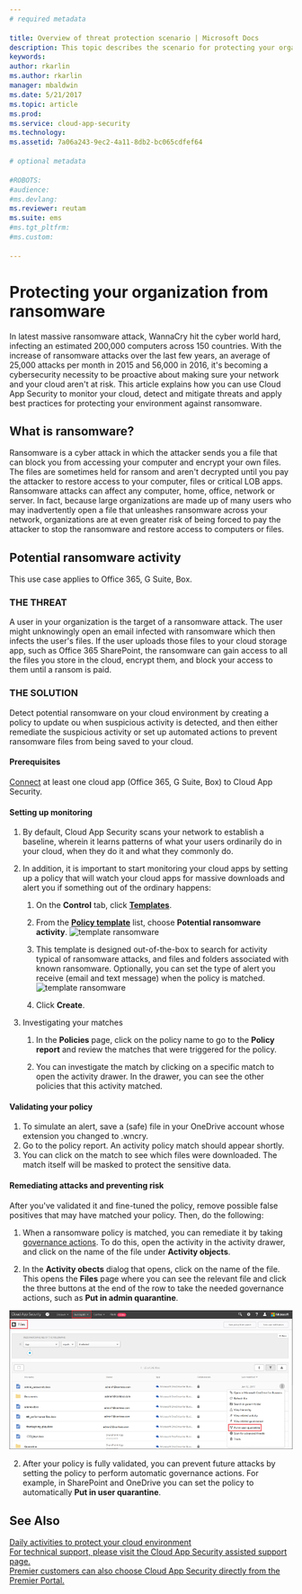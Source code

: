 ```yaml
---
# required metadata

title: Overview of threat protection scenario | Microsoft Docs
description: This topic describes the scenario for protecting your organization against threats in your cloud environment.
keywords:
author: rkarlin
ms.author: rkarlin
manager: mbaldwin
ms.date: 5/21/2017
ms.topic: article
ms.prod:
ms.service: cloud-app-security
ms.technology:
ms.assetid: 7a06a243-9ec2-4a11-8db2-bc065cdfef64

# optional metadata

#ROBOTS:
#audience:
#ms.devlang:
ms.reviewer: reutam
ms.suite: ems
#ms.tgt_pltfrm:
#ms.custom:

---
```


# Protecting your organization from ransomware

In latest massive ransomware attack, WannaCry hit the cyber world hard, infecting an estimated 200,000 computers across 150 countries. With the increase of ransomware attacks over the last few years, an average of 25,000 attacks per month in 2015 and 56,000 in 2016, it's becoming a cybersecurity necessity to be proactive about making sure your network and your cloud aren't at risk. This article explains how you can use Cloud App Security to monitor your cloud, detect and mitigate threats and apply best practices for protecting your environment against ransomware.

## What is ransomware?
Ransomware is a cyber attack in which the attacker sends you a file that can block you from accessing your computer and encrypt your own files. The files are sometimes held for ransom and aren't decrypted until you pay the attacker to restore access to your computer, files or critical LOB apps. Ransomware attacks can affect any computer, home, office, network or server. In fact, because large organizations are made up of many users who may inadvertently open a file that unleashes ransomware across your network, organizations are at even greater risk of being forced to pay the attacker to stop the ransomware and restore access to computers or files.

## Potential ransomware activity

This use case applies to Office 365, G Suite, Box.

### THE THREAT
A user in your organization is the target of a ransomware attack. The user might unknowingly open an email infected with ransomware which then infects the user's files. If the user uploads those files to your cloud storage app, such as Office 365 SharePoint, the ransomware can gain access to all the files you store in the cloud, encrypt them, and block your access to them until a ransom is paid.

### THE SOLUTION
Detect potential ransomware on your cloud environment by creating a policy to update ou when suspicious activity is detected, and then either remediate the suspicious activity or set up automated actions to prevent ransomware files from being saved to your cloud.

#### Prerequisites

[Connect](enable-instant-visibility-protection-and-governance-actions-for-your-apps.md) at least one cloud app (Office 365, G Suite, Box) to Cloud App Security.

#### Setting up monitoring

1.	By default, Cloud App Security scans your network to establish a baseline, wherein it learns patterns of what your users ordinarily do in your cloud, when they do it and what they commonly do. 

2. In addition, it is important to start monitoring your cloud apps by setting up a policy that will watch your cloud apps for massive downloads and alert you if something out of the ordinary happens:

    1. On the **Control** tab, click [**Templates**](policy-template-reference.md). 
   
    2. From the [**Policy template**](policy-template-reference.md) list, choose **Potential ransomware activity**. 
       ![template ransomware](./media/template-ransomware.png)
    3. This template is designed out-of-the-box to search for activity typical of ransomware attacks, and files and folders associated with known ransomware. Optionally, you can set the type of alert you receive (email and text message) when the policy is matched.
        ![template ransomware](./media/template-ransomware-fields.png)
    4. Click **Create**. 
   
     
2. Investigating your matches
    
    1. In the **Policies** page, click on the policy name to go to the **Policy report** and review the matches that were triggered for the policy.

    2. You can investigate the match by clicking on a specific match to open the activity drawer. In the drawer, you can see the other policies that this activity matched. 
     


#### Validating your policy

1. To simulate an alert, save a (safe) file in your OneDrive account whose extension you changed to .wncry.
3. Go to the policy report. An activity policy match should appear shortly. 
4. You can click on the match to see which files were downloaded. The match itself will be masked to protect the sensitive data. 

#### Remediating attacks and preventing risk

After you've validated it and fine-tuned the policy, remove possible false positives that may have matched your policy. Then, do the following: 
  1. When a ransomware policy is matched, you can remediate it by taking [governance actions](governance-actions.md). To do this, open the activity in the activity drawer, and click on the name of the file under **Activity objects**.

  2. In the **Activity obects** dialog that opens, click on the name of the file. This opens the **Files** page where you can see the relevant file and click the three buttons at the end of the row to take the needed governance actions, such as **Put in admin quarantine**.

 ![auto gov external](./media/auto-gov-external.png)

   2. After your policy is fully validated, you can prevent future attacks by setting the policy to perform automatic governance actions. For example, in SharePoint and OneDrive you can set the policy to automatically **Put in user quarantine**.

 ## See Also  
[Daily activities to protect your cloud environment](daily-activities-to-protect-your-cloud-environment.md)   
[For technical support, please visit the Cloud App Security assisted support page.](http://support.microsoft.com/oas/default.aspx?prid=16031)   
[Premier customers can also choose Cloud App Security directly from the Premier Portal.](https://premier.microsoft.com/)  
  
  